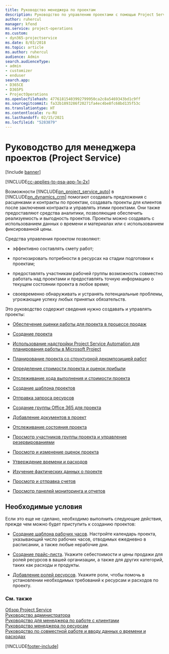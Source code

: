 ```yaml
---
title: Руководство менеджера по проектам
description: Руководство по управлению проектами с помощью Project Service
author: ruhercul
manager: kfend
ms.service: project-operations
ms.custom:
- dyn365-projectservice
ms.date: 8/03/2018
ms.topic: article
ms.author: ruhercul
audience: Admin
search.audienceType:
- admin
- customizer
- enduser
search.app:
- D365CE
- D365PS
- ProjectOperations
ms.openlocfilehash: 47761815403992799950ca2c8a5469343bd1c9ff
ms.sourcegitcommit: fa32b1893286f20271fa4ec4be8fc68bd135f53c
ms.translationtype: HT
ms.contentlocale: ru-RU
ms.lasthandoff: 02/15/2021
ms.locfileid: "5283879"
---
```

# <a name="project-manager-guide-project-service"></a>Руководство для менеджера проектов (Project Service)

[!include [banner](../includes/psa-now-project-operations.md)]

[!INCLUDE[cc-applies-to-psa-app-1x-2x](../includes/cc-applies-to-psa-app-1x-2x.md)]

Возможности [!INCLUDE[pn_project_service_auto](../includes/pn-project-service-auto.md)] в [!INCLUDE[pn_dynamics_crm](../includes/pn-dynamics-crm.md)] помогают создавать предложения с расценками и контракты по проектам, создавать проекты для клиентов после заключения контракта и управлять этими проектами. Они также предоставляют средства аналитики, позволяющие обеспечить реализуемость и выгодность проектов. Проекты можно создавать с использованием данных о времени и материалах или с использованием фиксированной цены.  
  
 Средства управления проектом позволяют:  
  
-   эффективно составлять смету работ;  
  
-   прогнозировать потребности в ресурсах на стадии подготовки к проектам;  
  
-   предоставлять участникам рабочей группы возможность совместно работать над проектами и предоставлять точную информацию о текущем состоянии проекта в любое время;  
  
-   своевременно обнаруживать и устранять потенциальные проблемы, угрожающие успеху любых принятых обязательств.  
  
Это руководство содержит сведения нужно создавать и управлять проекты:  
  
-   [Обеспечение оценки работы для проекта в процессе продаж](../psa/provide-estimates-project-during-sales-process.md)  
  
-   [Создание проекта](../psa/create-project.md)  
  
-   [Использование надстройки Project Service Automation для планирования работы в Microsoft Project](../psa/add-plan-work-microsoft-project.md)  
  
-   [Планирование проекта со структурной декомпозицией работ](../psa/schedule-project-work-breakdown-structure.md)  
  
-   [Определение стоимости проекта и оценок прибыли](../psa/determine-project-cost-revenue-estimates.md)  
  
-   [Отслеживание хода выполнения и стоимости проекта](../psa/track-project-progress-cost.md)  
  
-   [Создание шаблона проектов](../psa/create-project-template.md)  
  
-   [Отправка запроса ресурсов](../psa/submit-resource-requests.md)  
  
-   [Создание группы Office 365 для проекта](../psa/create-office-365-group-project.md)  
  
-   [Добавление документов в проект](../psa/add-documents-project.md)  
  
-   [Отслеживание состояния проекта](../psa/track-project-status.md)  
  
-   [Просмотр участников группы проекта и управление резервированиями](../psa/view-project-team-members-manage-bookings.md)  
  
-   [Просмотр и изменение оценок проекта](../psa/view-edit-project-estimates.md)  
  
-   [Утверждение времени и расходов](../psa/approve-time-expenses.md)  
  
-   [Изучение фактических данных о проекте](../psa/review-project-actuals.md)  
  
-   [Просмотр и отправка счетов](../psa/view-send-invoices.md)  
  
-   [Просмотр панелей мониторинга и отчетов](../psa/view-dashboards-reports.md)  
  
## <a name="prerequisites"></a>Необходимые условия  
 Если это еще не сделано, необходимо выполнить следующие действия, прежде чем можно будет приступить к созданию проектов:  
  
-   [Создание шаблона рабочих часов](../psa/create-work-hours-template.md). Настройте календарь проекта, указывающий число рабочих часов, отводимых ежедневно в расписании, а также любые нерабочие дни.  
  
-   [Создание прайс-листа](../psa/create-price-list.md). Укажите себестоимости и цены продажи для ролей ресурсов в вашей организации, а также для других категорий, таких как расходы и продукты.  
  
-   [Добавление ролей ресурсов](../psa/add-resource-roles.md). Укажите роли, чтобы помочь в установлении необходимых требований к ресурсам и расходов по проекту.  
  
### <a name="see-also"></a>См. также  
 [Обзор Project Service](../psa/overview.md)   
 [Руководство администратора](../psa/admin-guide.md)   
 [Руководство для менеджера по работе с клиентами](../psa/account-manager-guide.md)   
 [Руководство менеджера по ресурсам](../psa/resource-manager-guide.md)   
 [Руководство по совместной работе и вводу данных о времени и расходах](../psa/time-expense-collaboration-guide.md)



[!INCLUDE[footer-include](../includes/footer-banner.md)]